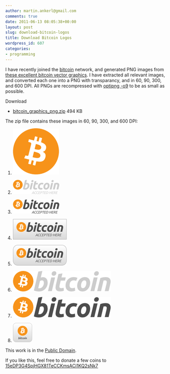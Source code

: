 ```yaml
---
author: martin.ankerl@gmail.com
comments: true
date: 2011-06-13 08:05:38+00:00
layout: post
slug: download-bitcoin-logos
title: Download Bitcoin Logos
wordpress_id: 607
categories:
- programming
---
```


I have recently joined the [bitcoin](http://bitcoin.org/) network, and generated PNG images from [these excellent bitcoin vector graphics](http://forum.bitcoin.org/?topic=1756.0). I have extracted all relevant images, and converted each one into a PNG with transparancy, and in 60, 90, 300, and 600 DPI. All PNGs are recompressed with [optipng -o9](http://optipng.sourceforge.net/) to be as small as possible.

Download 




  * [bitcoin_graphics_png.zip](/files/2011/06/bitcoin_graphics_png.zip) 494 KB


The zip file contains these images in 60, 90, 300, and 600 DPI:
<!-- more -->


  1. ![](/img/2011/06/bitcoin_144x144.png)

  2. ![](/img/2011/06/bitcoin_accept_bright_145x44.png)

  3. ![](/img/2011/06/bitcoin_accept_dark_145x44.png)

  4. ![](/img/2011/06/bitcoin_accept_rect_button_168x64.png)

  5. ![](/img/2011/06/bitcoin_accept_round_button_168x64.png)

  6. ![](/img/2011/06/bitcoin_bright_306x64.png)

  7. ![](/img/2011/06/bitcoin_dark_306x64.png)

  8. ![](/img/2011/06/bitcoin-box-60x60.png) 



This work is in the [Public Domain](http://creativecommons.org/licenses/publicdomain/).

If you like this, feel free to donate a few coins to [15eDP3G4SpjHGX81TeCCKmsACi1KQ2sNk7 ](http://blockexplorer.com/address/15eDP3G4SpjHGX81TeCCKmsACi1KQ2sNk7)


